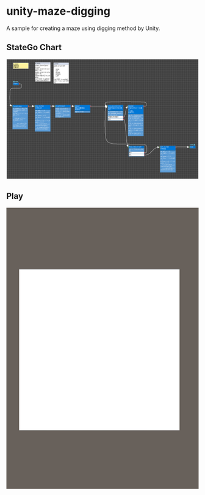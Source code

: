 # unity-maze-digging
A sample for creating  a maze using digging method by Unity.

## StateGo Chart

![](https://github.com/NNNIC/unity-maze-digging/blob/master/wiki/statego.png)

## Play

![](https://github.com/NNNIC/unity-maze-digging/blob/master/wiki/play.gif)
